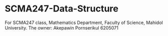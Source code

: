 # SCMA247-Data-Structure
For SCMA247 class, Mathematics Department, Faculty of Science, Mahidol University.
The owner: Akepawin Pornserikul 6205071
